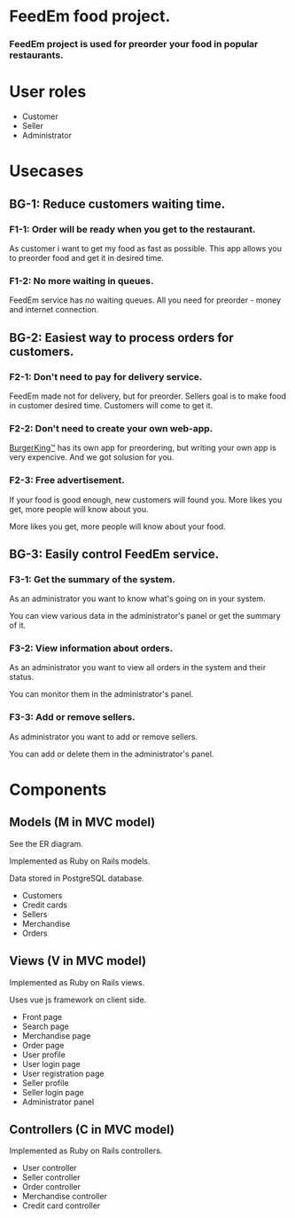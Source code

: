 <h1 align="left">
   FeedEm food project.
</h1>

### FeedEm project is used for preorder your food in popular restaurants.

# User roles

* Customer
* Seller
* Administrator

# Usecases

## BG-1: Reduce customers waiting time.

### F1-1: Order will be ready when you get to the restaurant.

As customer i want to get my food as fast as possible.
This app allows you to preorder food and get it in desired time.

### F1-2: No more waiting in queues.

FeedEm service has *no* waiting queues. 
All you need for preorder - money and internet connection.

## BG-2: Easiest way to process orders for customers.

### F2-1: Don't need to pay for delivery service.

FeedEm made not for delivery, but for preorder.
Sellers goal is to make food in customer desired time. 
Customers will come to get it.

### F2-2: Don't need to create your own web-app.

<a href="https://www.bk.com">BurgerKing™</a> has its own app for preordering,
but writing your own app is very expencive.
And we got solusion for you.

### F2-3: Free advertisement. 
If your food is good enough, new customers will found you. 
More likes you get, more people will know about you. 

More likes you get, more people will know about your food. 

## BG-3: Easily control FeedEm service.

### F3-1: Get the summary of the system.

As an administrator you want to know what's going on in your system.

You can view various data in the administrator's panel or get the summary of it.

### F3-2: View information about orders.

As an administrator you want to view all orders in the system and their status.

You can monitor them in the administrator's panel.

### F3-3: Add or remove sellers.

As administrator you want to add or remove sellers.

You can add or delete them in the administrator's panel.

# Components

## Models (M in MVC model)
See the ER diagram.

Implemented as Ruby on Rails models.

Data stored in PostgreSQL database.

* Customers
* Credit cards
* Sellers
* Merchandise
* Orders

## Views (V in MVC model)
Implemented as Ruby on Rails views.

Uses vue js framework on client side.

* Front page
* Search page
* Merchandise page
* Order page
* User profile
* User login page
* User registration page
* Seller profile
* Seller login page
* Administrator panel

## Controllers (C in MVC model)
Implemented as Ruby on Rails controllers.

* User controller
* Seller controller
* Order controller
* Merchandise controller
* Credit card controller

